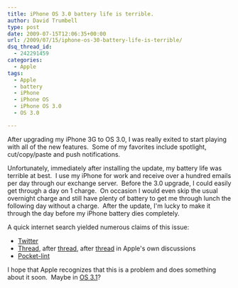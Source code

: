 ```yaml
---
title: iPhone OS 3.0 battery life is terrible.
author: David Trumbell
type: post
date: 2009-07-15T12:06:35+00:00
url: /2009/07/15/iphone-os-30-battery-life-is-terrible/
dsq_thread_id:
  - 242291459
categories:
  - Apple
tags:
  - Apple
  - battery
  - iPhone
  - iPhone OS
  - iPhone OS 3.0
  - OS 3.0

---
```

After upgrading my iPhone 3G to OS 3.0, I was really exited to start playing with all of the new features.  Some of my favorites include spotlight, cut/copy/paste and push notifications.

Unfortunately, immediately after installing the update, my battery life was terrible at best.  I use my iPhone for work and receive over a hundred emails per day through our exchange server.  Before the 3.0 upgrade, I could easily get through a day on 1 charge.  On occasion I would even skip the usual overnight charge and still have plenty of battery to get me through lunch the following day without a charge.  After the update, I'm lucky to make it through the day before my iPhone battery dies completely.

A quick internet search yielded numerous claims of this issue:

  * [Twitter](http://twitter.com/#search?q=iphone%20battery)
  * [Thread](http://discussions.apple.com/thread.jspa?threadID=2046858&tstart=15"), after [thread](http://discussions.apple.com/thread.jspa?messageID=9651134), after [thread](http://discussions.apple.com/thread.jspa?threadID=2044005&start=0&tstart=0) in Apple's own discussions
  * [Pocket-lint](http://www.pocket-lint.com/news/news.phtml/24964/iphone-3-0-battery-life-issues.phtml)

I hope that Apple recognizes that this is a problem and does something about it soon.  Maybe in [OS 3.1](http://www.engadget.com/2009/07/14/iphone-os-3-1-beta-2-released/)?
